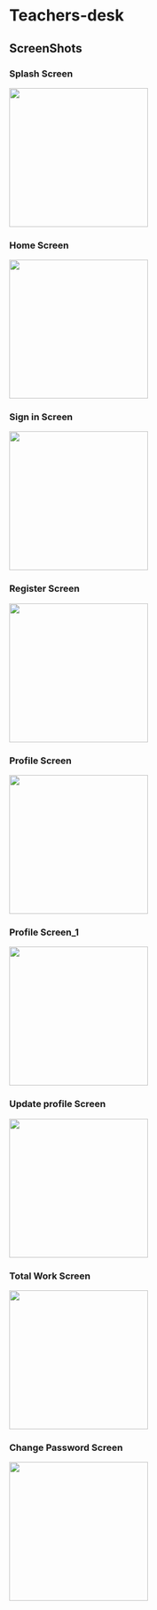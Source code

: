 # Teachers-desk
## ScreenShots 

### Splash Screen 

<kbd><img src="Splash_Screen.jpg" width=250></kbd> 
 
 ### Home Screen 

<kbd><img src="Home_Screen.jpg" width=250></kbd> 
 
 ### Sign in Screen 

<kbd><img src="Sign_in.jpg" width=250></kbd> 
 
 ### Register Screen 

<kbd><img src="Register_Screen.jpg" width=250></kbd> 
 
 ### Profile Screen 

<kbd><img src="Profile_Screen.png" width=250></kbd> 
 
  ### Profile Screen_1 

<kbd><img src="Profile_Screen_1.png" width=250></kbd> 
 
 ### Update profile Screen
   
<kbd><img src="Update_profile_Screen.png" width=250></kbd> 
 
 ### Total Work Screen

<kbd><img src="Total%20_Work.jpeg" width=250></kbd> 

  ### Change Password Screen

<kbd><img src="Change_Password.jpeg" width=250></kbd> 
 
 
